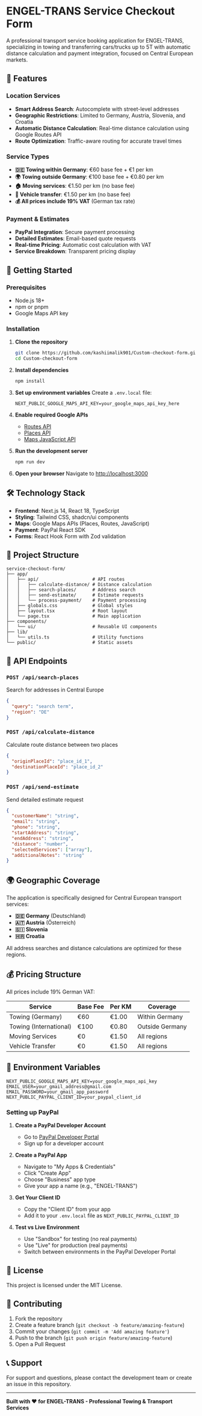 # ENGEL-TRANS Service Checkout Form

A professional transport service booking application for ENGEL-TRANS, specializing in towing and transferring cars/trucks up to 5T with automatic distance calculation and payment integration, focused on Central European markets.

## 🌟 Features

### **Location Services**
- **Smart Address Search**: Autocomplete with street-level addresses
- **Geographic Restrictions**: Limited to Germany, Austria, Slovenia, and Croatia
- **Automatic Distance Calculation**: Real-time distance calculation using Google Routes API
- **Route Optimization**: Traffic-aware routing for accurate travel times

### **Service Types**
- **🇩🇪 Towing within Germany**: €60 base fee + €1 per km
- **🌍 Towing outside Germany**: €100 base fee + €0.80 per km  
- **🏠 Moving services**: €1.50 per km (no base fee)
- **🚗 Vehicle transfer**: €1.50 per km (no base fee)
- **💰 All prices include 19% VAT** (German tax rate)

### **Payment & Estimates**
- **PayPal Integration**: Secure payment processing
- **Detailed Estimates**: Email-based quote requests
- **Real-time Pricing**: Automatic cost calculation with VAT
- **Service Breakdown**: Transparent pricing display

## 🚀 Getting Started

### Prerequisites
- Node.js 18+ 
- npm or pnpm
- Google Maps API key

### Installation

1. **Clone the repository**
   ```bash
   git clone https://github.com/kashiimalik901/Custom-checkout-form.git
   cd Custom-checkout-form
   ```

2. **Install dependencies**
   ```bash
   npm install
   ```

3. **Set up environment variables**
   Create a `.env.local` file:
   ```env
   NEXT_PUBLIC_GOOGLE_MAPS_API_KEY=your_google_maps_api_key_here
   ```

4. **Enable required Google APIs**
   - [Routes API](https://console.developers.google.com/apis/api/routes.googleapis.com/overview)
   - [Places API](https://console.developers.google.com/apis/api/places.googleapis.com/overview)
   - [Maps JavaScript API](https://console.developers.google.com/apis/api/maps-javascript.googleapis.com/overview)

5. **Run the development server**
   ```bash
   npm run dev
   ```

6. **Open your browser**
   Navigate to [http://localhost:3000](http://localhost:3000)

## 🛠️ Technology Stack

- **Frontend**: Next.js 14, React 18, TypeScript
- **Styling**: Tailwind CSS, shadcn/ui components
- **Maps**: Google Maps APIs (Places, Routes, JavaScript)
- **Payment**: PayPal React SDK
- **Forms**: React Hook Form with Zod validation

## 📁 Project Structure

```
service-checkout-form/
├── app/
│   ├── api/                    # API routes
│   │   ├── calculate-distance/ # Distance calculation
│   │   ├── search-places/      # Address search
│   │   ├── send-estimate/      # Estimate requests
│   │   └── process-payment/    # Payment processing
│   ├── globals.css             # Global styles
│   ├── layout.tsx              # Root layout
│   └── page.tsx                # Main application
├── components/
│   └── ui/                     # Reusable UI components
├── lib/
│   └── utils.ts                # Utility functions
└── public/                     # Static assets
```

## 🔧 API Endpoints

### `POST /api/search-places`
Search for addresses in Central Europe
```json
{
  "query": "search term",
  "region": "DE"
}
```

### `POST /api/calculate-distance`
Calculate route distance between two places
```json
{
  "originPlaceId": "place_id_1",
  "destinationPlaceId": "place_id_2"
}
```

### `POST /api/send-estimate`
Send detailed estimate request
```json
{
  "customerName": "string",
  "email": "string",
  "phone": "string",
  "startAddress": "string",
  "endAddress": "string",
  "distance": "number",
  "selectedServices": ["array"],
  "additionalNotes": "string"
}
```

## 🌍 Geographic Coverage

The application is specifically designed for Central European transport services:

- **🇩🇪 Germany** (Deutschland)
- **🇦🇹 Austria** (Österreich)
- **🇸🇮 Slovenia**
- **🇭🇷 Croatia**

All address searches and distance calculations are optimized for these regions.

## 💰 Pricing Structure

All prices include 19% German VAT:

| Service | Base Fee | Per KM | Coverage |
|---------|----------|--------|----------|
| Towing (Germany) | €60 | €1.00 | Within Germany |
| Towing (International) | €100 | €0.80 | Outside Germany |
| Moving Services | €0 | €1.50 | All regions |
| Vehicle Transfer | €0 | €1.50 | All regions |

## 🔐 Environment Variables

```env
NEXT_PUBLIC_GOOGLE_MAPS_API_KEY=your_google_maps_api_key
EMAIL_USER=your_gmail_address@gmail.com
EMAIL_PASSWORD=your_gmail_app_password
NEXT_PUBLIC_PAYPAL_CLIENT_ID=your_paypal_client_id
```

### Setting up PayPal

1. **Create a PayPal Developer Account**
   - Go to [PayPal Developer Portal](https://developer.paypal.com/)
   - Sign up for a developer account

2. **Create a PayPal App**
   - Navigate to "My Apps & Credentials"
   - Click "Create App"
   - Choose "Business" app type
   - Give your app a name (e.g., "ENGEL-TRANS")

3. **Get Your Client ID**
   - Copy the "Client ID" from your app
   - Add it to your `.env.local` file as `NEXT_PUBLIC_PAYPAL_CLIENT_ID`

4. **Test vs Live Environment**
   - Use "Sandbox" for testing (no real payments)
   - Use "Live" for production (real payments)
   - Switch between environments in the PayPal Developer Portal

## 📝 License

This project is licensed under the MIT License.

## 🤝 Contributing

1. Fork the repository
2. Create a feature branch (`git checkout -b feature/amazing-feature`)
3. Commit your changes (`git commit -m 'Add amazing feature'`)
4. Push to the branch (`git push origin feature/amazing-feature`)
5. Open a Pull Request

## 📞 Support

For support and questions, please contact the development team or create an issue in this repository.

---

**Built with ❤️ for ENGEL-TRANS - Professional Towing & Transport Services** 